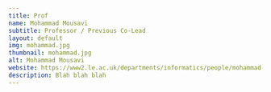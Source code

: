 ```yaml
---
title: Prof
name: Mohammad Mousavi
subtitle: Professor / Previous Co-Lead
layout: default
img: mohammad.jpg
thumbnail: mohammad.jpg
alt: Mohammad Mousavi
website: https://www2.le.ac.uk/departments/informatics/people/mohammad-mousavi
description: Blah blah blah
---
```

